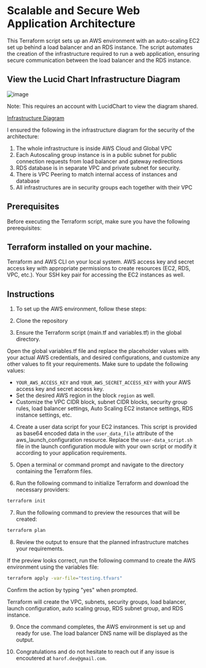 # Scalable and Secure Web Application Architecture

This Terraform script sets up an AWS environment with an auto-scaling EC2 set up behind a load balancer and an RDS instance. The script automates the creation of the infrastructure required to run a web application, ensuring secure communication between the load balancer and the RDS instance.


## View the Lucid Chart Infrastructure Diagram

![image](https://github.com/Horlawhumy-dev/cloudgen_tf_script/assets/60175418/5a505a7c-c0b1-486e-89b6-4b0279d75d00)


Note: This requires an account with LucidChart to view the diagram shared.

[Infrastructure Diagram](https://lucid.app/lucidchart/9775f31a-4430-439e-9353-239de71a644d/edit?view_items=IEfcSQ5t-SA6&invitationId=inv_f70105a8-532f-4a74-a0c1-6f6862c8bbf4)

I ensured the following in the infrastructure diagram for the security of the architecture:

1. The whole infrastructure is inside AWS Cloud and Global VPC
2. Each Autoscaling group instance is in a public subnet for public connection requests from load balancer and gateway redirections
3. RDS database is in separate VPC and private subnet for security.
4. There is VPC Peering to match internal access of instances and database
5. All infrastructures are in security groups each together with their VPC

## Prerequisites
Before executing the Terraform script, make sure you have the following prerequisites:

## Terraform installed on your machine.
Terraform and AWS CLI on your local system.
AWS access key and secret access key with appropriate permissions to create resources (EC2, RDS, VPC, etc.).
Your SSH key pair for accessing the EC2 instances as well.


## Instructions
1. To set up the AWS environment, follow these steps:

2. Clone the repository

3. Ensure the Terraform script (main.tf and variables.tf) in the global directory.

Open the global variables.tf file and replace the placeholder values with your actual AWS credentials, and desired configurations, and customize any other values to fit your requirements. Make sure to update the following values:

* `YOUR_AWS_ACCESS_KEY` and `YOUR_AWS_SECRET_ACCESS_KEY` with your AWS access key and secret access key.
* Set the desired AWS region in the block `region` as well.
* Customize the VPC CIDR block, subnet CIDR blocks, security group rules, load balancer settings, Auto Scaling EC2 instance settings, RDS instance settings, etc.

4. Create a user data script for your EC2 instances. This script is provided as base64 encoded data in the `user_data_file` attribute of the aws_launch_configuration resource. Replace the `user-data_script.sh` file in the launch configuration module with your own script or modify it according to your application requirements.

5. Open a terminal or command prompt and navigate to the directory containing the Terraform files.

6. Run the following command to initialize Terraform and download the necessary providers:
```bash
terraform init
```

7. Run the following command to preview the resources that will be created:
```bash
terraform plan
```

8. Review the output to ensure that the planned infrastructure matches your requirements.

If the preview looks correct, run the following command to create the AWS environment using the variables file:
```bash
terraform apply -var-file="testing.tfvars"
```

Confirm the action by typing "yes" when prompted.

Terraform will create the VPC, subnets, security groups, load balancer, launch configuration, auto scaling group, RDS subnet group, and RDS instance.

9. Once the command completes, the AWS environment is set up and ready for use. The load balancer DNS name will be displayed as the output.

10. Congratulations and do not hesitate to reach out if any issue is encoutered at
`harof.dev@gmail.com`.


